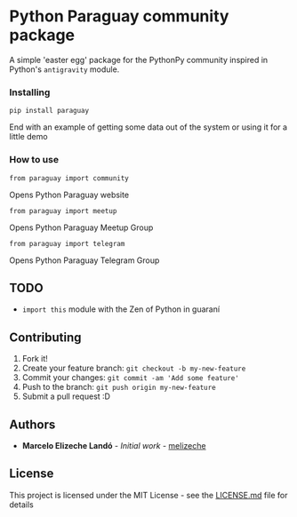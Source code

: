 # Python Paraguay community package

A simple 'easter egg' package for the PythonPy community inspired in Python's `antigravity` module.


### Installing

```
pip install paraguay
```

End with an example of getting some data out of the system or using it for a little demo

### How to use

```
from paraguay import community
```
Opens Python Paraguay website

```
from paraguay import meetup
```
Opens Python Paraguay Meetup Group

```
from paraguay import telegram
```
Opens Python Paraguay Telegram Group

## TODO

- `import this` module with the Zen of Python in guaraní

## Contributing

1. Fork it!
2. Create your feature branch: `git checkout -b my-new-feature`
3. Commit your changes: `git commit -am 'Add some feature'`
4. Push to the branch: `git push origin my-new-feature`
5. Submit a pull request :D

## Authors

* **Marcelo Elizeche Landó** - *Initial work* - [melizeche](https://github.com/melizeche)

## License

This project is licensed under the MIT License - see the [LICENSE.md](LICENSE.md) file for details
